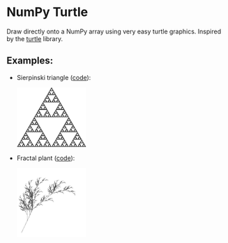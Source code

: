 # NumPy Turtle

Draw directly onto a NumPy array using very easy turtle graphics.
Inspired by the [turtle](https://docs.python.org/3.6/library/turtle.html) library.

## Examples:

- Sierpinski triangle ([code](numpy_turtle/examples/sierpinski_triangle.py)):

  <img src="numpy_turtle/examples/images/sierpinski_triangle.png?raw=true" width=33%>


- Fractal plant ([code](numpy_turtle/examples/fractal_plant.py)):

  <img src="numpy_turtle/examples/images/fractal_plant.png?raw=true" width=33%>
